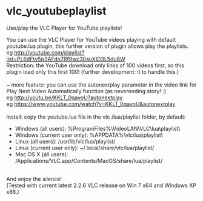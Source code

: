 # vlc_youtubeplaylist
Use/play the VLC Player for YouTube playlists!

You can use the VLC Player for YouTube videos playing with default youtube.lua plugin, this further version of plugin allows play the playlists.<br>
  eg http://youtube.com/playlist?list=PL6dFtv5p3AFdo7Rf9wc30suXID3L5du8W<br>
Restriction: the YouTube download only links of 100 videos first, so this plugin load only this first 100! (further development: it to handle this.)<br>
<br>
~ more feature: you can use the autonextplay parameter in the video link for Play Next Video Automatically function (as neverending story! :)<br>
  eg http://youtu.be/KKLT_0qavoU?autonextplay<br>
  eg https://www.youtube.com/watch?v=KKLT_0qavoU&autonextplay<br>
<br>
Install: copy the youtube.lua file in the vlc /lua/playlist folder, by default:
+ Windows (all users): %ProgramFiles%\VideoLAN\VLC\lua\playlist\
+ Windows (current user only): %APPDATA%\vlc\lua\playlist\
+ Linux (all users): /usr/lib/vlc/lua/playlist/
+ Linux (current user only): ~/.local/share/vlc/lua/playlist/
+ Mac OS X (all users): /Applications/VLC.app/Contents/MacOS/share/lua/playlist/

<br>And enjoy the silence!<br>
(Tested with current latest 2.2.6 VLC release on Win 7 x64 and Windows XP x86.)
